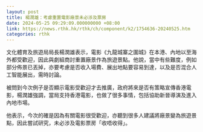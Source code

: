 ```yaml
---
layout: post
title: 楊潤雄：考慮重置電影廠景未必涉及票房
date: 2024-05-25 09:29:09.000000000 +08:00
link: https://news.rthk.hk/rthk/ch/component/k2/1754636-20240525.htm
categories: rthk
---
```


文化體育及旅遊局局長楊潤雄表示，電影《九龍城寨之圍城》在本港、內地以至海外都受歡迎，因此與劇組商討重置廠景作為旅遊景點。他說，當中有些難度，例如部分佈景已丟掉，亦要考慮是否收入場費、展出地點要容易到達，以及是否混合人工智能展出，需時討論。

被問到今次例子是否顯示電影受歡迎才去推廣，政府將來是否有策略宣傳香港電影，楊潤雄強調，當局支持香港電影，也做了很多事情，包括協助新晉導演及進入內地市場。

他表示，今次的確是因為有關電影很受歡迎，亦聽到很多人建議將廠景變為旅遊景點，因此嘗試研究，未必涉及電影票房「收唔收得」。
